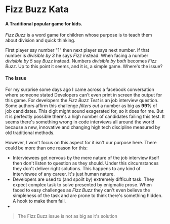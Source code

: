 # Fizz Buzz Kata


#### A Traditional popular game for kids.

_Fizz Buzz_ is a word game for children whose purpose is to teach them about division and quick thinking. 

First player say number "1" then next player says next number. If that number is _divisible by 3_ he says _Fizz_ instead. When facing a number _divisible by 5_ say _Buzz_ instead. Numbers _divisible by both_ becomes _Fizz Buzz_. Up to this point it seems, and it is, a simple game. Where's the issue?


#### The Issue

For my surprise some days ago I came across a facebook conversation where someone stated Developers can't even print in screen the output for this game. For developers the _Fizz Buzz Test_ is an job interview question. Some authors affirm this challenge _filters out_ a number as big as __99%__ of job candidates. This digit might sound exagerated for, so it does for me. But it is perfectly possible there's a high number of candidates failing this test. It seems there's something wrong in code interviews all around the world because a new, innovative and changing high tech discipline measured by old traditional methods. 

However, I won't focus on this aspect for it isn't our purpose here. There could be more than one reason for this:

- Interviewees get nervous by the mere nature of the job interview itself then don't listen to question as they should. Under this circumstances they don't deliver right solutions. This happens to any kind of interviewee of any career. It's just human nature.
- Developers are used to (and spoilt by) extremely difficult task. They expect complex task to solve presented by enigmatic prose. When faced to easy challenges as _Fizz Buzz_ they can't even believe the simpleness of the task and are prone to think there's something hidden. A hook to make them fail. 
- 


>  The Fizz Buzz issue is not as big as it's solution

